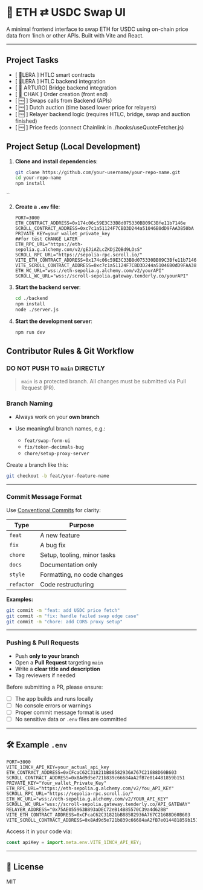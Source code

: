 # 🚀 ETH ⇄ USDC Swap UI

A minimal frontend interface to swap ETH for USDC using on-chain price data from 1inch or other APIs. Built with Vite and React.

---
##  Project Tasks
- [ 🚧LERA ] HTLC smart contracts
- [ 🚧LERA ] HTLC backend integration
- [ 🚧 ARTURO] Bridge backend integration
- [ 🚧 CHAK ] Order creation (front end)
- [ 🆓 ] Swaps calls from Backend (APIs)
- [ 🆓 ] Dutch auction (time based lower price for relayers)
- [ 🆓 ] Relayer backend logic (requires HTLC, bridge, swap and auction finished)
- [ 🆓 ] Price feeds (connect Chainlink in ./hooks/useQuoteFetcher.js)



##  Project Setup (Local Development)

1. **Clone and install dependencies**:
   ```bash
   git clone https://github.com/your-username/your-repo-name.git
   cd your-repo-name
   npm install
``

2. **Create a `.env` file**:

   ```env
   PORT=3000   
   ETH_CONTRACT_ADDRESS=0x174c06c59E3C33B8d075330BB09C3Bfe11b7146e
   SCROLL_CONTRACT_ADDRESS=0xc7c1a51124F7CBD3D244a51046B0dD9FAA3850bA
   PRIVATE_KEY=your_wallet_private_key
   ##for test CHANGE LATER
   ETH_RPC_URL="https://eth-sepolia.g.alchemy.com/v2/gEJiAZLcZKDjZQBd9LOsS"
   SCROLL_RPC_URL="https://sepolia-rpc.scroll.io/"
   VITE_ETH_CONTRACT_ADDRESS=0x174c06c59E3C33B8d075330BB09C3Bfe11b7146e
   VITE_SCROLL_CONTRACT_ADDRESS=0xc7c1a51124F7CBD3D244a51046B0dD9FAA3850bA
   ETH_WC_URL="wss://eth-sepolia.g.alchemy.com/v2/yourAPI"
   SCROLL_WC_URL="wss://scroll-sepolia.gateway.tenderly.co/yourAPI"
   ```

3. **Start the backend server**:

   ```bash
   cd ./backend
   npm install
   node ./server.js
   ```

4. **Start the development server**:

   ```bash
   npm run dev
   ```


## Contributor Rules & Git Workflow

### DO NOT PUSH TO `main` DIRECTLY

> `main` is a protected branch. All changes must be submitted via Pull Request (PR).

### Branch Naming

* Always work on your **own branch**
* Use meaningful branch names, e.g.:

  * `feat/swap-form-ui`
  * `fix/token-decimals-bug`
  * `chore/setup-proxy-server`

Create a branch like this:

```bash
git checkout -b feat/your-feature-name
```

---

### Commit Message Format

Use [Conventional Commits](https://www.conventionalcommits.org/en/v1.0.0/) for clarity:

| Type       | Purpose                     |
| ---------- | --------------------------- |
| `feat`     | A new feature               |
| `fix`      | A bug fix                   |
| `chore`    | Setup, tooling, minor tasks |
| `docs`     | Documentation only          |
| `style`    | Formatting, no code changes |
| `refactor` | Code restructuring          |

**Examples:**

```bash
git commit -m "feat: add USDC price fetch"
git commit -m "fix: handle failed swap edge case"
git commit -m "chore: add CORS proxy setup"
```

---

### Pushing & Pull Requests

* Push **only to your branch**
* Open a **Pull Request** targeting `main`
* Write a **clear title and description**
* Tag reviewers if needed

Before submitting a PR, please ensure:

* [ ] The app builds and runs locally
* [ ] No console errors or warnings
* [ ] Proper commit message format is used
* [ ] No sensitive data or `.env` files are committed

---

## 🛠 Example `.env`

```env
PORT=3000
VITE_1INCH_API_KEY=your_actual_api_key
ETH_CONTRACT_ADDRESS=0xCFcaC62C31821bB88582936A767C21688D60B603
SCROLL_CONTRACT_ADDRESS=0x8Ad9d5e721b839c66684aA2fB7e014481859b151
PRIVATE_KEY="Your_wallet_Private_Key"
ETH_RPC_URL="https://eth-sepolia.g.alchemy.com/v2/You_API_KEY"
SCROLL_RPC_URL="https://sepolia-rpc.scroll.io/"
ETH_WC_URL="wss://eth-sepolia.g.alchemy.com/v2/YOUR_API_KEY"
SCROLL_WC_URL="wss://scroll-sepolia.gateway.tenderly.co/API_GATEWAY"
RELAYER_ADDRESS="0x75AE055963B893aDEC72eB14B85570C39a4d62BB"
VITE_ETH_CONTRACT_ADDRESS=0xCFcaC62C31821bB88582936A767C21688D60B603
VITE_SCROLL_CONTRACT_ADDRESS=0x8Ad9d5e721b839c66684aA2fB7e014481859b151
```

Access it in your code via:

```js
const apiKey = import.meta.env.VITE_1INCH_API_KEY;
```

---


## 📄 License

MIT

```
